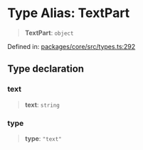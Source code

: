 # Type Alias: TextPart

> **TextPart**: `object`

Defined in: [packages/core/src/types.ts:292](https://github.com/GeoDaCenter/openassistant/blob/994a31d776db171047aa7cd650eb798b5317f644/packages/core/src/types.ts#L292)

## Type declaration

### text

> **text**: `string`

### type

> **type**: `"text"`
